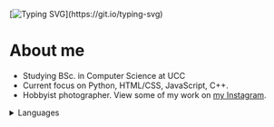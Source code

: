 [![Typing SVG](https://readme-typing-svg.demolab.com?font=Fira+Code&size=40&pause=1000&color=4707F7&repeat=false&width=600&height=65&lines=Hi%2C+I'm+M%C3%A1t%C3%A9+G.+Sa%C3%A1ry.)](https://git.io/typing-svg)
# About me

- Studying BSc. in Computer Science at UCC
- Current focus on Python, HTML/CSS, JavaScript, C++.
- Hobbyist photographer. View some of my work on [my Instagram](https://www.instagram.com/matesaary/).

<!--START_SECTION:devmetics-->
<!--END_SECTION:devmetics-->

<details>
<summary>Languages</summary>

| Language  | Proficiency |       | Language  | Proficiency |
|----------:|-------------|
| English   | Fluent      |
| Hungarian | Native      |
| Russian   | Fluent      |
| German    | Basic       |
</details>
